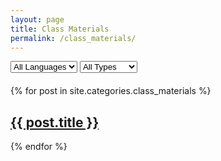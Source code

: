 ```yaml
---
layout: page
title: Class Materials
permalink: /class_materials/
---
```


<div style="margin-bottom: 20px;">
  <select id="languageFilter" onchange="filterPosts()">
    <option value="all">All Languages</option>
    <option value="databases_en">English</option>
    <option value="databases_ru">Russian</option>
  </select>

  <select id="typeFilter" onchange="filterPosts()">
    <option value="all">All Types</option>
    <option value="lecture">Lecture</option>
    <option value="practice">Practice</option>
    <option value="assignment">Assignment</option>
  </select>
</div>

<div id="posts-container">
  {% for post in site.categories.class_materials %}
    <article class="post-item" 
      data-language="{% if post.categories contains 'databases_en' %}databases_en{% elsif post.categories contains 'databases_ru' %}databases_ru{% endif %}"
      data-type="{% if post.categories contains 'lecture' %}lecture{% elsif post.categories contains 'practice' %}practice{% elsif post.categories contains 'assignment' %}assignment{% endif %}">
      <h2><a href="{{ post.url }}">{{ post.title }}</a></h2>
    </article>
  {% endfor %}
</div>

<script>
function filterPosts() {
  const languageFilter = document.getElementById('languageFilter').value;
  const typeFilter = document.getElementById('typeFilter').value;
  const posts = document.getElementsByClassName('post-item');

  for (let post of posts) {
    const language = post.getAttribute('data-language');
    const type = post.getAttribute('data-type');
    
    const languageMatch = languageFilter === 'all' || language === languageFilter;
    const typeMatch = typeFilter === 'all' || type === typeFilter;
    
    post.style.display = languageMatch && typeMatch ? 'block' : 'none';
  }
}
</script>